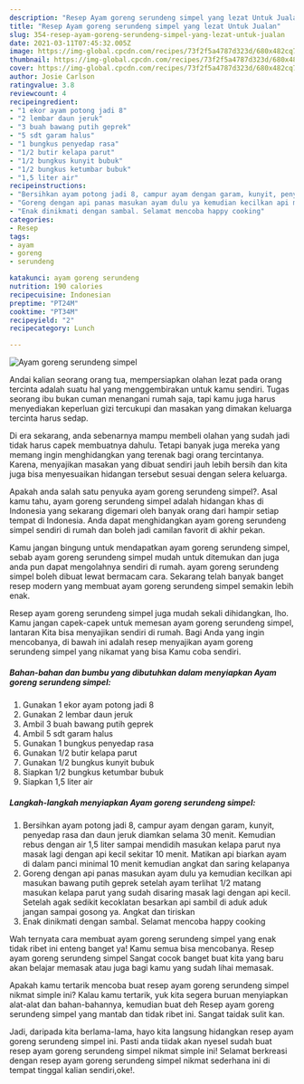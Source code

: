 ```yaml
---
description: "Resep Ayam goreng serundeng simpel yang lezat Untuk Jualan"
title: "Resep Ayam goreng serundeng simpel yang lezat Untuk Jualan"
slug: 354-resep-ayam-goreng-serundeng-simpel-yang-lezat-untuk-jualan
date: 2021-03-11T07:45:32.005Z
image: https://img-global.cpcdn.com/recipes/73f2f5a4787d323d/680x482cq70/ayam-goreng-serundeng-simpel-foto-resep-utama.jpg
thumbnail: https://img-global.cpcdn.com/recipes/73f2f5a4787d323d/680x482cq70/ayam-goreng-serundeng-simpel-foto-resep-utama.jpg
cover: https://img-global.cpcdn.com/recipes/73f2f5a4787d323d/680x482cq70/ayam-goreng-serundeng-simpel-foto-resep-utama.jpg
author: Josie Carlson
ratingvalue: 3.8
reviewcount: 4
recipeingredient:
- "1 ekor ayam potong jadi 8"
- "2 lembar daun jeruk"
- "3 buah bawang putih geprek"
- "5 sdt garam halus"
- "1 bungkus penyedap rasa"
- "1/2 butir kelapa parut"
- "1/2 bungkus kunyit bubuk"
- "1/2 bungkus ketumbar bubuk"
- "1,5 liter air"
recipeinstructions:
- "Bersihkan ayam potong jadi 8, campur ayam dengan garam, kunyit, penyedap rasa dan daun jeruk diamkan selama 30 menit. Kemudian rebus dengan air 1,5 liter sampai mendidih masukan kelapa parut nya masak lagi dengan api kecil sekitar 10 menit. Matikan api biarkan ayam di dalam panci minimal 10 menit kemudian angkat dan saring kelapanya"
- "Goreng dengan api panas masukan ayam dulu ya kemudian kecilkan api masukan bawang putih geprek setelah ayam terlihat 1/2 matang masukan kelapa parut yang sudah disaring masak lagi dengan api kecil. Setelah agak sedikit kecoklatan besarkan api sambil di aduk aduk jangan sampai gosong ya. Angkat dan tiriskan"
- "Enak dinikmati dengan sambal. Selamat mencoba happy cooking"
categories:
- Resep
tags:
- ayam
- goreng
- serundeng

katakunci: ayam goreng serundeng 
nutrition: 190 calories
recipecuisine: Indonesian
preptime: "PT24M"
cooktime: "PT34M"
recipeyield: "2"
recipecategory: Lunch

---
```



![Ayam goreng serundeng simpel](https://img-global.cpcdn.com/recipes/73f2f5a4787d323d/680x482cq70/ayam-goreng-serundeng-simpel-foto-resep-utama.jpg)

Andai kalian seorang orang tua, mempersiapkan olahan lezat pada orang tercinta adalah suatu hal yang menggembirakan untuk kamu sendiri. Tugas seorang ibu bukan cuman menangani rumah saja, tapi kamu juga harus menyediakan keperluan gizi tercukupi dan masakan yang dimakan keluarga tercinta harus sedap.

Di era  sekarang, anda sebenarnya mampu membeli olahan yang sudah jadi tidak harus capek membuatnya dahulu. Tetapi banyak juga mereka yang memang ingin menghidangkan yang terenak bagi orang tercintanya. Karena, menyajikan masakan yang dibuat sendiri jauh lebih bersih dan kita juga bisa menyesuaikan hidangan tersebut sesuai dengan selera keluarga. 



Apakah anda salah satu penyuka ayam goreng serundeng simpel?. Asal kamu tahu, ayam goreng serundeng simpel adalah hidangan khas di Indonesia yang sekarang digemari oleh banyak orang dari hampir setiap tempat di Indonesia. Anda dapat menghidangkan ayam goreng serundeng simpel sendiri di rumah dan boleh jadi camilan favorit di akhir pekan.

Kamu jangan bingung untuk mendapatkan ayam goreng serundeng simpel, sebab ayam goreng serundeng simpel mudah untuk ditemukan dan juga anda pun dapat mengolahnya sendiri di rumah. ayam goreng serundeng simpel boleh dibuat lewat bermacam cara. Sekarang telah banyak banget resep modern yang membuat ayam goreng serundeng simpel semakin lebih enak.

Resep ayam goreng serundeng simpel juga mudah sekali dihidangkan, lho. Kamu jangan capek-capek untuk memesan ayam goreng serundeng simpel, lantaran Kita bisa menyajikan sendiri di rumah. Bagi Anda yang ingin mencobanya, di bawah ini adalah resep menyajikan ayam goreng serundeng simpel yang nikamat yang bisa Kamu coba sendiri.

<!--inarticleads1-->

##### Bahan-bahan dan bumbu yang dibutuhkan dalam menyiapkan Ayam goreng serundeng simpel:

1. Gunakan 1 ekor ayam potong jadi 8
1. Gunakan 2 lembar daun jeruk
1. Ambil 3 buah bawang putih geprek
1. Ambil 5 sdt garam halus
1. Gunakan 1 bungkus penyedap rasa
1. Gunakan 1/2 butir kelapa parut
1. Gunakan 1/2 bungkus kunyit bubuk
1. Siapkan 1/2 bungkus ketumbar bubuk
1. Siapkan 1,5 liter air




<!--inarticleads2-->

##### Langkah-langkah menyiapkan Ayam goreng serundeng simpel:

1. Bersihkan ayam potong jadi 8, campur ayam dengan garam, kunyit, penyedap rasa dan daun jeruk diamkan selama 30 menit. Kemudian rebus dengan air 1,5 liter sampai mendidih masukan kelapa parut nya masak lagi dengan api kecil sekitar 10 menit. Matikan api biarkan ayam di dalam panci minimal 10 menit kemudian angkat dan saring kelapanya
1. Goreng dengan api panas masukan ayam dulu ya kemudian kecilkan api masukan bawang putih geprek setelah ayam terlihat 1/2 matang masukan kelapa parut yang sudah disaring masak lagi dengan api kecil. Setelah agak sedikit kecoklatan besarkan api sambil di aduk aduk jangan sampai gosong ya. Angkat dan tiriskan
1. Enak dinikmati dengan sambal. Selamat mencoba happy cooking




Wah ternyata cara membuat ayam goreng serundeng simpel yang enak tidak ribet ini enteng banget ya! Kamu semua bisa mencobanya. Resep ayam goreng serundeng simpel Sangat cocok banget buat kita yang baru akan belajar memasak atau juga bagi kamu yang sudah lihai memasak.

Apakah kamu tertarik mencoba buat resep ayam goreng serundeng simpel nikmat simple ini? Kalau kamu tertarik, yuk kita segera buruan menyiapkan alat-alat dan bahan-bahannya, kemudian buat deh Resep ayam goreng serundeng simpel yang mantab dan tidak ribet ini. Sangat taidak sulit kan. 

Jadi, daripada kita berlama-lama, hayo kita langsung hidangkan resep ayam goreng serundeng simpel ini. Pasti anda tiidak akan nyesel sudah buat resep ayam goreng serundeng simpel nikmat simple ini! Selamat berkreasi dengan resep ayam goreng serundeng simpel nikmat sederhana ini di tempat tinggal kalian sendiri,oke!.

